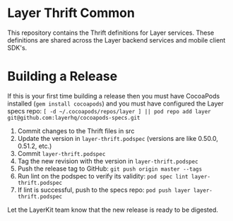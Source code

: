 # Layer Thrift Common

This repository contains the Thrift definitions for Layer services. These definitions are shared across the
Layer backend services and mobile client SDK's.

# Building a Release

If this is your first time building a release then you must have CocoaPods installed (`gem install cocoapods`)
and you must have configured the Layer specs repo: 
`[ -d ~/.cocoapods/repos/layer ] || pod repo add layer git@github.com:layerhq/cocoapods-specs.git`

1. Commit changes to the Thrift files in src
2. Update the version in `layer-thrift.podspec` (versions are like 0.50.0, 0.51.2, etc.)
3. Commit `layer-thrift.podspec`
3. Tag the new revision with the version in `layer-thrift.podspec`
4. Push the release tag to GitHub: `git push origin master --tags`
5. Run lint on the podspec to verify its validity: `pod spec lint layer-thrift.podspec`
6. If lint is successful, push to the specs repo: `pod push layer layer-thrift.podspec`

Let the LayerKit team know that the new release is ready to be digested.
